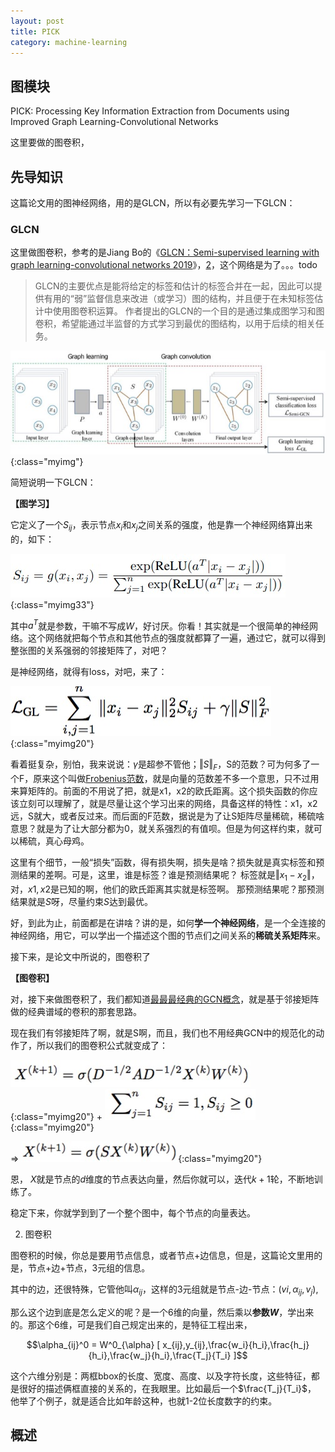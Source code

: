```yaml
---
layout: post
title: PICK
category: machine-learning
---
```


## 图模块

PICK: Processing Key Information Extraction from Documents using Improved Graph Learning-Convolutional Networks


这里要做的图卷积，



## 先导知识

这篇论文用的图神经网络，用的是GLCN，所以有必要先学习一下GLCN：

### GLCN

这里做图卷积，参考的是Jiang Bo的《[GLCN：Semi-supervised learning with graph learning-convolutional networks 2019](https://zhuanlan.zhihu.com/p/335754145)》，[2](https://blog.csdn.net/mei1318874404/article/details/105128230)，这个网络是为了。。。todo

> GLCN的主要优点是能将给定的标签和估计的标签合并在一起，因此可以提供有用的“弱”监督信息来改进（或学习）图的结构，并且便于在未知标签估计中使用图卷积运算。
作者提出的GLCN的一个目的是通过集成图学习和图卷积，希望能通过半监督的方式学习到最优的图结构，以用于后续的相关任务。

![](/images/20201231/1609398391076.jpg){:class="myimg"}

简短说明一下GLCN：

**【图学习】**

它定义了一个$S_{ij}$，表示节点$x_i$和$x_j$之间关系的强度，他是靠一个神经网络算出来的，如下：

![](/images/20201231/1609400052119.jpg){:class="myimg33"}

其中$a^T$就是参数，干嘛不写成$W$，好讨厌。你看！其实就是一个很简单的神经网络。这个网络就把每个节点和其他节点的强度就都算了一遍，通过它，就可以得到整张图的关系强弱的邻接矩阵了，对吧？

是神经网络，就得有loss，对吧，来了：

![](/images/20201231/1609400522099.jpg){:class="myimg20"}

看着挺复杂，别怕，我来说说：$\gamma$是超参不管他；$\Vert S \Vert_F$，S的范数？可为何多了一个F，原来这个叫做[Frobenius范数](https://www.zhihu.com/question/22475774)，就是向量的范数差不多一个意思，只不过用来算矩阵的。前面的不用说了把，就是x1，x2的欧氏距离。这个损失函数的你应该立刻可以理解了，就是尽量让这个学习出来的网络，具备这样的特性：x1，x2远，S就大，或者反过来。而后面的F范数，据说是为了让S矩阵尽量稀硫，稀硫啥意思？就是为了让大部分都为0，就关系强烈的有值呗。但是为何这样约束，就可以稀硫，真心母鸡。

这里有个细节，一般“损失”函数，得有损失啊，损失是啥？损失就是真实标签和预测结果的差啊。可是，这里，谁是标签？谁是预测结果呢？
标签就是$\Vert x_1 - x_2 \Vert$，对，$x1,x2$是已知的啊，他们的欧氏距离其实就是标签啊。
那预测结果呢？那预测结果就是$S$呀，尽量约束$S$达到最优。

好，到此为止，前面都是在讲啥？讲的是，如何**学一个神经网络**，是一个全连接的神经网络，用它，可以学出一个描述这个图的节点们之间关系的**稀硫关系矩阵**来。

接下来，是论文中所说的，图卷积了

**【图卷积】**

对，接下来做图卷积了，我们都知道[最最最经典的GCN概念](/machine-learning/2020/11/25/gnn#gcn)，就是基于邻接矩阵做的经典谱域的卷积的那套思路。

现在我们有邻接矩阵了啊，就是S啊，而且，我们也不用经典GCN中的规范化的动作了，所以我们的图卷积公式就变成了：


![](/images/20201231/1609401942378.jpg){:class="myimg20"} + ![](/images/20201231/1609401981262.jpg){:class="myimg20"}

=> ![](/images/20201231/1609402013849.jpg){:class="myimg20"}

恩， $X$就是节点的$d$维度的节点表达向量，然后你就可以，迭代$k+1$轮，不断地训练了。

稳定下来，你就学到到了一个整个图中，每个节点的向量表达。


2) 图卷积

图卷积的时候，你总是要用节点信息，或者节点+边信息，但是，这篇论文里用的是，节点+边+节点，3元组的信息。

其中的边，还很特殊，它管他叫$\alpha_{ij}$，这样的3元组就是节点-边-节点：$(vi,\alpha_{ij},v_j)$,

那么这个边到底是怎么定义的呢？是一个6维的向量，然后乘以**参数$W$**，学出来的。那这个6维，可是我们自己规定出来的，是特征工程出来，

$$\alpha_{ij}^0 = W^0_{\alpha} [ x_{ij},y_{ij},\frac{w_i}{h_i},\frac{h_j}{h_i},\frac{w_j}{h_i},\frac{T_j}{T_i} ]$$

这个六维分别是：两框bbox的长度、宽度、高度、以及字符长度，这些特征，都是很好的描述俩框直接的关系的，在我眼里。比如最后一个$\frac{T_j}{T_i}$，
他举了个例子，就是适合比如年龄这种，也就1-2位长度数字的约束。


## 概述



